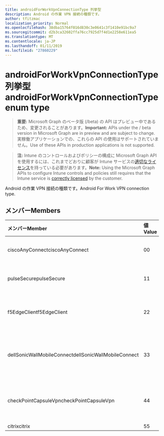 ```yaml
---
title: androidForWorkVpnConnectionType 列挙型
description: Android の作業 VPN 接続の種類です。
author: tfitzmac
localization_priority: Normal
ms.openlocfilehash: 38dba15764f016d830c3e0641c3f1410e91bc9a7
ms.sourcegitcommit: d2b3ca32602ffa76cc7925d7f4d1e2258e611ea5
ms.translationtype: MT
ms.contentlocale: ja-JP
ms.lasthandoff: 01/11/2019
ms.locfileid: "27860229"
---
```

# <a name="androidforworkvpnconnectiontype-enum-type"></a><span data-ttu-id="0dcdb-103">androidForWorkVpnConnectionType 列挙型</span><span class="sxs-lookup"><span data-stu-id="0dcdb-103">androidForWorkVpnConnectionType enum type</span></span>

> <span data-ttu-id="0dcdb-104">**重要:** Microsoft Graph のベータ版 (/beta) の API はプレビュー中であるため、変更されることがあります。</span><span class="sxs-lookup"><span data-stu-id="0dcdb-104">**Important:** APIs under the / beta version in Microsoft Graph are in preview and are subject to change.</span></span> <span data-ttu-id="0dcdb-105">実稼働アプリケーションでの、これらの API の使用はサポートされていません。</span><span class="sxs-lookup"><span data-stu-id="0dcdb-105">Use of these APIs in production applications is not supported.</span></span>

> <span data-ttu-id="0dcdb-106">**注:** Intune のコントロールおよびポリシーの構成に Microsoft Graph API を使用するには、これまでどおりに顧客が Intune サービスの[適切なライセンス](https://go.microsoft.com/fwlink/?linkid=839381)を持っている必要があります。</span><span class="sxs-lookup"><span data-stu-id="0dcdb-106">**Note:** Using the Microsoft Graph APIs to configure Intune controls and policies still requires that the Intune service is [correctly licensed](https://go.microsoft.com/fwlink/?linkid=839381) by the customer.</span></span>

<span data-ttu-id="0dcdb-107">Android の作業 VPN 接続の種類です。</span><span class="sxs-lookup"><span data-stu-id="0dcdb-107">Android For Work VPN connection type.</span></span>
## <a name="members"></a><span data-ttu-id="0dcdb-108">メンバー</span><span class="sxs-lookup"><span data-stu-id="0dcdb-108">Members</span></span>
|<span data-ttu-id="0dcdb-109">メンバー</span><span class="sxs-lookup"><span data-stu-id="0dcdb-109">Member</span></span>|<span data-ttu-id="0dcdb-110">値</span><span class="sxs-lookup"><span data-stu-id="0dcdb-110">Value</span></span>|<span data-ttu-id="0dcdb-111">説明</span><span class="sxs-lookup"><span data-stu-id="0dcdb-111">Description</span></span>|
|:---|:---|:---|
|<span data-ttu-id="0dcdb-112">ciscoAnyConnect</span><span class="sxs-lookup"><span data-stu-id="0dcdb-112">ciscoAnyConnect</span></span>|<span data-ttu-id="0dcdb-113">0</span><span class="sxs-lookup"><span data-stu-id="0dcdb-113">0</span></span>|<span data-ttu-id="0dcdb-114">Cisco AnyConnect。</span><span class="sxs-lookup"><span data-stu-id="0dcdb-114">Cisco AnyConnect.</span></span>|
|<span data-ttu-id="0dcdb-115">pulseSecure</span><span class="sxs-lookup"><span data-stu-id="0dcdb-115">pulseSecure</span></span>|<span data-ttu-id="0dcdb-116">1</span><span class="sxs-lookup"><span data-stu-id="0dcdb-116">1</span></span>|<span data-ttu-id="0dcdb-117">パルスをセキュリティで保護します。</span><span class="sxs-lookup"><span data-stu-id="0dcdb-117">Pulse Secure.</span></span>|
|<span data-ttu-id="0dcdb-118">f5EdgeClient</span><span class="sxs-lookup"><span data-stu-id="0dcdb-118">f5EdgeClient</span></span>|<span data-ttu-id="0dcdb-119">2</span><span class="sxs-lookup"><span data-stu-id="0dcdb-119">2</span></span>|<span data-ttu-id="0dcdb-120">F5 キーを押してエッジのクライアントです。</span><span class="sxs-lookup"><span data-stu-id="0dcdb-120">F5 Edge Client.</span></span>|
|<span data-ttu-id="0dcdb-121">dellSonicWallMobileConnect</span><span class="sxs-lookup"><span data-stu-id="0dcdb-121">dellSonicWallMobileConnect</span></span>|<span data-ttu-id="0dcdb-122">3</span><span class="sxs-lookup"><span data-stu-id="0dcdb-122">3</span></span>|<span data-ttu-id="0dcdb-123">Dell SonicWALL モバイル接続します。</span><span class="sxs-lookup"><span data-stu-id="0dcdb-123">Dell SonicWALL Mobile Connection.</span></span>|
|<span data-ttu-id="0dcdb-124">checkPointCapsuleVpn</span><span class="sxs-lookup"><span data-stu-id="0dcdb-124">checkPointCapsuleVpn</span></span>|<span data-ttu-id="0dcdb-125">4</span><span class="sxs-lookup"><span data-stu-id="0dcdb-125">4</span></span>|<span data-ttu-id="0dcdb-126">ポイント カプセル VPN を確認してください。</span><span class="sxs-lookup"><span data-stu-id="0dcdb-126">Check Point Capsule VPN.</span></span>|
|<span data-ttu-id="0dcdb-127">citrix</span><span class="sxs-lookup"><span data-stu-id="0dcdb-127">citrix</span></span>|<span data-ttu-id="0dcdb-128">5</span><span class="sxs-lookup"><span data-stu-id="0dcdb-128">5</span></span>|<span data-ttu-id="0dcdb-129">Citrix</span><span class="sxs-lookup"><span data-stu-id="0dcdb-129">Citrix</span></span>|





